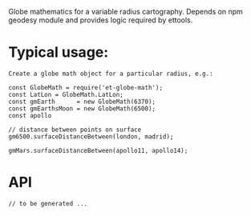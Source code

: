 Globe mathematics for a variable radius cartography. Depends on npm
geodesy module and provides logic required by ettools.


# Typical usage:
	
	Create a globe math object for a particular radius, e.g.:
	
	const GlobeMath = require('et-globe-math');
	const LatLon = GlobeMath.LatLon;
	const gmEarth      = new GlobeMath(6370);
	const gmEarthsMoon = new GlobeMath(6500);
	const apollo
	
	// distance between points on surface
	gm6500.surfaceDistanceBetween(london, madrid);
	
	gmMars.surfaceDistanceBetween(apollo11, apollo14);
	
# API

	// to be generated ...

